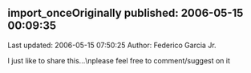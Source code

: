 ## import_onceOriginally published: 2006-05-15 00:09:35 
Last updated: 2006-05-15 07:50:25 
Author: Federico Garcia Jr. 
 
I just like to share this...\nplease feel free to comment/suggest on it